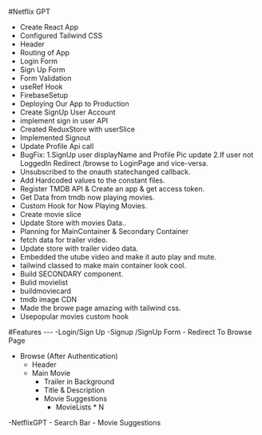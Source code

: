#Netflix GPT

- Create React App
- Configured Tailwind CSS
- Header
- Routing of App
- Login Form
- Sign Up Form
- Form Validation
- useRef Hook
- FirebaseSetup
- Deploying Our App to Production
- Create SignUp User Account 
- implement sign in user API 
- Created ReduxStore with userSlice
- Implemented Signout 
- Update Profile Api call
- BugFix: 
    1.SignUp user displayName and Profile Pic update
    2.If user not LoggedIn Redirect /browse to LoginPage and vice-versa.
- Unsubscribed to the onauth statechanged callback.
- Add Hardcoded values to the constant files.
- Register TMDB API & Create an app & get access token.
- Get Data from tmdb now playing movies.
- Custom Hook for Now Playing Movies. 
- Create movie slice
- Update Store with movies Data..
- Planning for MainContainer & Secondary Container 
- fetch data for trailer video. 
- Update store with trailer video data.
- Embedded the utube video and make it auto play and mute.
- tailwind classed to make main container look cool.
- Build SECONDARY component.
- Bulid movielist
- buildmoviecard 
- tmdb image CDN 
- Made the browe page amazing with tailwind css.
- Usepopular movies custom hook












#Features ---
-Login/Sign Up
    -Signup /SignUp Form 
    - Redirect To Browse Page


- Browse (After Authentication)
    - Header 
    - Main Movie
        - Trailer in Background
        - Title & Description
        - Movie Suggestions 
            - MovieLists * N

-NetflixGPT 
    - Search Bar
    - Movie Suggestions


